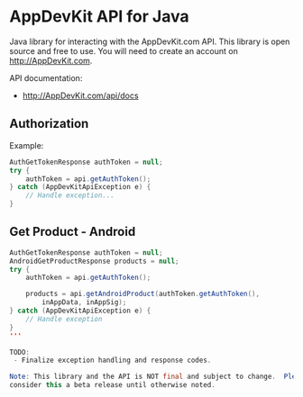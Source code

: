 AppDevKit API for Java
======================

Java library for interacting with the AppDevKit.com API.  This library is open 
source and free to use.  You will need to create an account on http://AppDevKit.com. 

API documentation: 
 - http://AppDevKit.com/api/docs

Authorization
-------------

Example: 

```java
AuthGetTokenResponse authToken = null;
try {
    authToken = api.getAuthToken();
} catch (AppDevKitApiException e) {
    // Handle exception...
}
```

Get Product - Android
---------------------

```java
AuthGetTokenResponse authToken = null;
AndroidGetProductResponse products = null;
try {
    authToken = api.getAuthToken();

    products = api.getAndroidProduct(authToken.getAuthToken(),
	    inAppData, inAppSig);
} catch (AppDevKitApiException e) {
	// Handle exception
}
'''

TODO: 
 - Finalize exception handling and response codes.

Note: This library and the API is NOT final and subject to change.  Please 
consider this a beta release until otherwise noted.